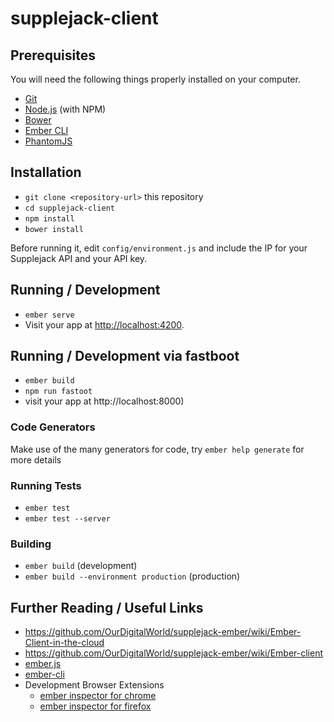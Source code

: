 # supplejack-client

## Prerequisites

You will need the following things properly installed on your computer.

* [Git](https://git-scm.com/)
* [Node.js](https://nodejs.org/) (with NPM)
* [Bower](https://bower.io/)
* [Ember CLI](https://ember-cli.com/)
* [PhantomJS](http://phantomjs.org/)

## Installation

* `git clone <repository-url>` this repository
* `cd supplejack-client`
* `npm install`
* `bower install`

Before running it, edit `config/environment.js` and include the IP for
your Supplejack API and your API key.

## Running / Development

* `ember serve`
* Visit your app at [http://localhost:4200](http://localhost:4200).

## Running / Development via fastboot

* `ember build`
* `npm run fastoot`
*  visit your app at http://localhost:8000)

### Code Generators

Make use of the many generators for code, try `ember help generate` for more details

### Running Tests

* `ember test`
* `ember test --server`

### Building

* `ember build` (development)
* `ember build --environment production` (production)

## Further Reading / Useful Links

* https://github.com/OurDigitalWorld/supplejack-ember/wiki/Ember-Client-in-the-cloud
* https://github.com/OurDigitalWorld/supplejack-ember/wiki/Ember-client
* [ember.js](http://emberjs.com/)
* [ember-cli](https://ember-cli.com/)
* Development Browser Extensions
  * [ember inspector for chrome](https://chrome.google.com/webstore/detail/ember-inspector/bmdblncegkenkacieihfhpjfppoconhi)
  * [ember inspector for firefox](https://addons.mozilla.org/en-US/firefox/addon/ember-inspector/)
